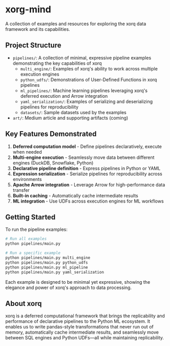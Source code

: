 # xorg-mind

A collection of examples and resources for exploring the xorq data framework and its capabilities.

## Project Structure

- `pipelines/`: A collection of minimal, expressive pipeline examples demonstrating the key capabilities of xorq
  - `multi_engine/`: Examples of xorq's ability to work across multiple execution engines
  - `python_udfs/`: Demonstrations of User-Defined Functions in xorq pipelines
  - `ml_pipelines/`: Machine learning pipelines leveraging xorq's deferred execution and Arrow integration
  - `yaml_serialization/`: Examples of serializing and deserializing pipelines for reproducibility
  - `datasets/`: Sample datasets used by the examples
- `art/`: Medium article and supporting artifacts (coming)

## Key Features Demonstrated

1. **Deferred computation model** - Define pipelines declaratively, execute when needed
2. **Multi-engine execution** - Seamlessly move data between different engines (DuckDB, Snowflake, Python)
3. **Declarative pipeline definition** - Express pipelines in Python or YAML
4. **Expression serialization** - Serialize pipelines for reproducibility across environments
5. **Apache Arrow integration** - Leverage Arrow for high-performance data transfer
6. **Built-in caching** - Automatically cache intermediate results
7. **ML integration** - Use UDFs across execution engines for ML workflows

## Getting Started

To run the pipeline examples:

```bash
# Run all examples
python pipelines/main.py

# Run a specific example
python pipelines/main.py multi_engine
python pipelines/main.py python_udfs
python pipelines/main.py ml_pipeline
python pipelines/main.py yaml_serialization
```

Each example is designed to be minimal yet expressive, showing the elegance and power of xorq's approach to data processing.

## About xorq

xorq is a deferred computational framework that brings the replicability and performance of declarative pipelines to the Python ML ecosystem. It enables us to write pandas-style transformations that never run out of memory, automatically cache intermediate results, and seamlessly move between SQL engines and Python UDFs—all while maintaining replicability.
